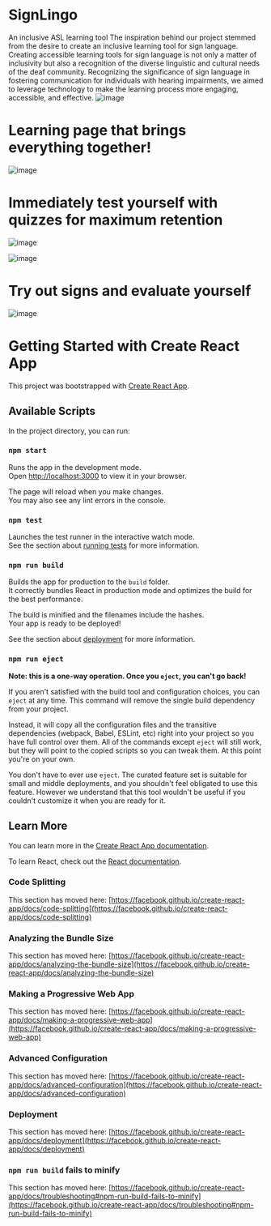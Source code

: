 # SignLingo
An inclusive ASL learning tool
The inspiration behind our project stemmed from the desire to create an inclusive learning tool for sign language. Creating accessible learning tools for sign language is not only a matter of inclusivity but also a recognition of the diverse linguistic and cultural needs of the deaf community. Recognizing the significance of sign language in fostering communication for individuals with hearing impairments, we aimed to leverage technology to make the learning process more engaging, accessible, and effective.
![image](https://github.com/abrarfuad27/SignLingo/assets/116526066/f127f719-e0f1-4d91-805c-7b7f77e8b9c8)

# Learning page that brings everything together!
![image](https://github.com/abrarfuad27/SignLingo/assets/116526066/82f58117-7a2e-40a7-9cd1-311531206e17)

# Immediately test yourself with quizzes for maximum retention
![image](https://github.com/abrarfuad27/SignLingo/assets/116526066/f38ccd6a-b075-4ba0-8678-e33f20322db3)

![image](https://github.com/abrarfuad27/SignLingo/assets/116526066/c55bc10f-103a-452d-bc94-5dbda3825a9a)

# Try out signs and evaluate yourself

![image](https://github.com/abrarfuad27/SignLingo/assets/116526066/a447eefa-4690-4997-8329-02c175dc2188)



# Getting Started with Create React App

This project was bootstrapped with [Create React App](https://github.com/facebook/create-react-app).

## Available Scripts

In the project directory, you can run:

### `npm start`

Runs the app in the development mode.\
Open [http://localhost:3000](http://localhost:3000) to view it in your browser.

The page will reload when you make changes.\
You may also see any lint errors in the console.

### `npm test`

Launches the test runner in the interactive watch mode.\
See the section about [running tests](https://facebook.github.io/create-react-app/docs/running-tests) for more information.

### `npm run build`

Builds the app for production to the `build` folder.\
It correctly bundles React in production mode and optimizes the build for the best performance.

The build is minified and the filenames include the hashes.\
Your app is ready to be deployed!

See the section about [deployment](https://facebook.github.io/create-react-app/docs/deployment) for more information.

### `npm run eject`

**Note: this is a one-way operation. Once you `eject`, you can't go back!**

If you aren't satisfied with the build tool and configuration choices, you can `eject` at any time. This command will remove the single build dependency from your project.

Instead, it will copy all the configuration files and the transitive dependencies (webpack, Babel, ESLint, etc) right into your project so you have full control over them. All of the commands except `eject` will still work, but they will point to the copied scripts so you can tweak them. At this point you're on your own.

You don't have to ever use `eject`. The curated feature set is suitable for small and middle deployments, and you shouldn't feel obligated to use this feature. However we understand that this tool wouldn't be useful if you couldn't customize it when you are ready for it.

## Learn More

You can learn more in the [Create React App documentation](https://facebook.github.io/create-react-app/docs/getting-started).

To learn React, check out the [React documentation](https://reactjs.org/).

### Code Splitting

This section has moved here: [https://facebook.github.io/create-react-app/docs/code-splitting](https://facebook.github.io/create-react-app/docs/code-splitting)

### Analyzing the Bundle Size

This section has moved here: [https://facebook.github.io/create-react-app/docs/analyzing-the-bundle-size](https://facebook.github.io/create-react-app/docs/analyzing-the-bundle-size)

### Making a Progressive Web App

This section has moved here: [https://facebook.github.io/create-react-app/docs/making-a-progressive-web-app](https://facebook.github.io/create-react-app/docs/making-a-progressive-web-app)

### Advanced Configuration

This section has moved here: [https://facebook.github.io/create-react-app/docs/advanced-configuration](https://facebook.github.io/create-react-app/docs/advanced-configuration)

### Deployment

This section has moved here: [https://facebook.github.io/create-react-app/docs/deployment](https://facebook.github.io/create-react-app/docs/deployment)

### `npm run build` fails to minify

This section has moved here: [https://facebook.github.io/create-react-app/docs/troubleshooting#npm-run-build-fails-to-minify](https://facebook.github.io/create-react-app/docs/troubleshooting#npm-run-build-fails-to-minify)
